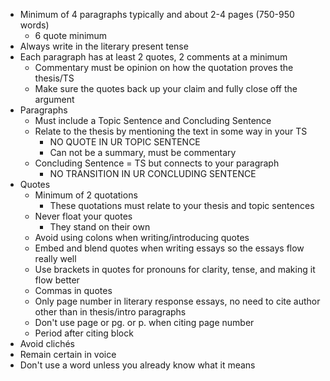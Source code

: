 * Minimum of 4 paragraphs typically and about 2-4 pages (750-950 words)
	* 6 quote minimum
* Always write in the literary present tense
* Each paragraph has at least 2 quotes, 2 comments at a minimum
	* Commentary must be opinion on how the quotation proves the thesis/TS
	* Make sure the quotes back up your claim and fully close off the argument
* Paragraphs
	* Must include a Topic Sentence and Concluding Sentence
	* Relate to the thesis by mentioning the text in some way in your TS
		* NO QUOTE IN UR TOPIC SENTENCE
		* Can not be a summary, must be commentary
	* Concluding Sentence = TS but connects to your paragraph
		* NO TRANSITION IN UR CONCLUDING SENTENCE
* Quotes
	* Minimum of 2 quotations
		* These quotations must relate to your thesis and topic sentences
	* Never float your quotes
		* They stand on their own
	* Avoid using colons when writing/introducing quotes
	* Embed and blend quotes when writing essays so the essays flow really well
	* Use brackets in quotes for pronouns for clarity, tense, and making it flow better
	* Commas in quotes
	* Only page number in literary response essays, no need to cite author other than in thesis/intro paragraphs
	* Don't use page or pg. or p. when citing page number
	* Period after citing block
* Avoid clichés
* Remain certain in voice
* Don't use a word unless you already know what it means